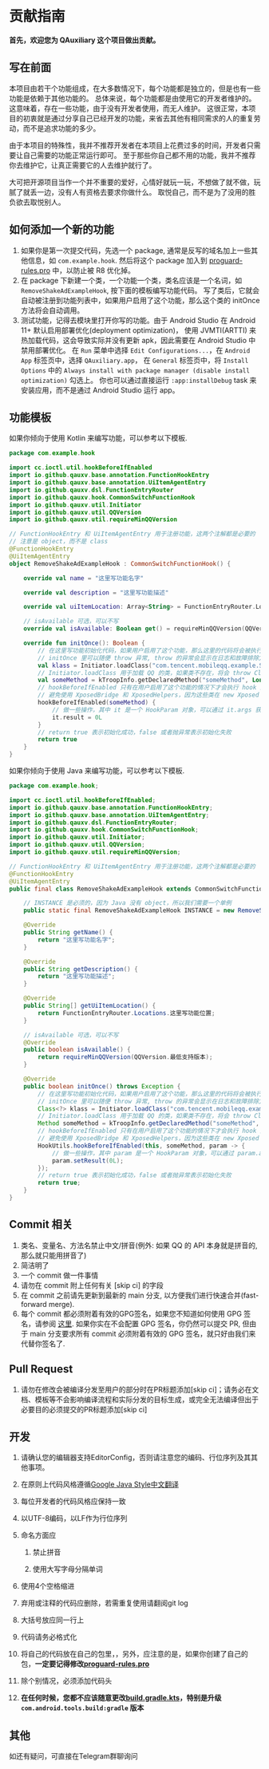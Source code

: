 # 贡献指南

**首先，欢迎您为 QAuxiliary 这个项目做出贡献。**

## 写在前面

本项目由若干个功能组成，在大多数情况下，每个功能都是独立的，但是也有一些功能是依赖于其他功能的。
总体来说，每个功能都是由使用它的开发者维护的。这意味着，存在一些功能，由于没有开发者使用，而无人维护。
这很正常，本项目的初衷就是通过分享自己已经开发的功能，来省去其他有相同需求的人的重复劳动，而不是追求功能的多少。

由于本项目的特殊性，我并不推荐开发者在本项目上花费过多的时间，开发者只需要让自己需要的功能正常运行即可。
至于那些你自己都不用的功能，我并不推荐你去维护它，让真正需要它的人去维护就行了。

大可把开源项目当作一个并不重要的爱好，心情好就玩一玩，不想做了就不做，玩腻了就丢一边，没有人有资格去要求你做什么。
取悦自己，而不是为了没用的胜负欲去取悦别人。

## 如何添加一个新的功能

1. 如果你是第一次提交代码，先选一个 package, 通常是反写的域名加上一些其他信息，如 `com.example.hook`.
   然后将这个 package 加入到 [proguard-rules.pro](../app/proguard-rules.pro) 中，以防止被 R8 优化掉。
2. 在 package 下新建一个类，一个功能一个类，类名应该是一个名词，如 `RemoveShakeAdExampleHook`, 按下面的模板编写功能代码。
   写了类后，它就会自动被注册到功能列表中，如果用户启用了这个功能，那么这个类的 initOnce 方法将会自动调用。
3. 测试功能，记得去模块里打开你写的功能。由于 Android Studio 在 Android 11+ 默认启用部署优化(deployment optimization)，
   使用 JVMTI(ARTTI) 来热加载代码，这会导致实际并没有更新 apk，因此需要在 Android Studio 中禁用部署优化。
   在 `Run` 菜单中选择 `Edit Configurations...`，在 `Android App` 标签页中，选择 `QAuxiliary.app`，
   在 `General` 标签页中，将 `Install Options` 中的 `Always install with package manager (disable install optimization)` 勾选上。
   你也可以通过直接运行 `:app:installDebug` task 来安装应用，而不是通过 Android Studio 运行 app。

## 功能模板

如果你倾向于使用 Kotlin 来编写功能，可以参考以下模板.

```kotlin
package com.example.hook

import cc.ioctl.util.hookBeforeIfEnabled
import io.github.qauxv.base.annotation.FunctionHookEntry
import io.github.qauxv.base.annotation.UiItemAgentEntry
import io.github.qauxv.dsl.FunctionEntryRouter
import io.github.qauxv.hook.CommonSwitchFunctionHook
import io.github.qauxv.util.Initiator
import io.github.qauxv.util.QQVersion
import io.github.qauxv.util.requireMinQQVersion

// FunctionHookEntry 和 UiItemAgentEntry 用于注册功能，这两个注解都是必要的
// 注意是 object，而不是 class
@FunctionHookEntry
@UiItemAgentEntry
object RemoveShakeAdExampleHook : CommonSwitchFunctionHook() {

    override val name = "这里写功能名字"

    override val description = "这里写功能描述"

    override val uiItemLocation: Array<String> = FunctionEntryRouter.Locations.这里写功能位置

    // isAvailable 可选，可以不写
    override val isAvailable: Boolean get() = requireMinQQVersion(QQVersion.最低支持版本)

    override fun initOnce(): Boolean {
        // 在这里写功能初始化代码，如果用户启用了这个功能，那么这里的代码将会被执行一次
        // initOnce 里可以随便 throw 异常, throw 的异常会显示在日志和故障排除方便定位问题
        val klass = Initiator.loadClass("com.tencent.mobileqq.example.SomeClassManager")
        // Initiator.loadClass 用于加载 QQ 的类，如果类不存在，将会 throw ClassNotFoundException
        val someMethod = kTroopInfo.getDeclaredMethod("someMethod", Long::class.java)
        // hookBeforeIfEnabled 只有在用户启用了这个功能的情况下才会执行 hook 回调
        // 避免使用 XposedBridge 和 XposedHelpers，因为这些类在 new Xposed API 中不复存在
        hookBeforeIfEnabled(someMethod) {
            // 做一些操作，其中 it 是一个 HookParam 对象，可以通过 it.args 获取方法参数
            it.result = 0L
        }
        // return true 表示初始化成功，false 或者抛异常表示初始化失败
        return true
    }
}
```

如果你倾向于使用 Java 来编写功能，可以参考以下模板.

```java
package com.example.hook;

import cc.ioctl.util.hookBeforeIfEnabled;
import io.github.qauxv.base.annotation.FunctionHookEntry;
import io.github.qauxv.base.annotation.UiItemAgentEntry;
import io.github.qauxv.dsl.FunctionEntryRouter;
import io.github.qauxv.hook.CommonSwitchFunctionHook;
import io.github.qauxv.util.Initiator;
import io.github.qauxv.util.QQVersion;
import io.github.qauxv.util.requireMinQQVersion;

// FunctionHookEntry 和 UiItemAgentEntry 用于注册功能，这两个注解都是必要的
@FunctionHookEntry
@UiItemAgentEntry
public final class RemoveShakeAdExampleHook extends CommonSwitchFunctionHook {

    // INSTANCE 是必须的，因为 Java 没有 object，所以我们需要一个单例
    public static final RemoveShakeAdExampleHook INSTANCE = new RemoveShakeAdExampleHook();

    @Override
    public String getName() {
        return "这里写功能名字";
    }

    @Override
    public String getDescription() {
        return "这里写功能描述";
    }

    @Override
    public String[] getUiItemLocation() {
        return FunctionEntryRouter.Locations.这里写功能位置;
    }

    // isAvailable 可选，可以不写
    @Override
    public boolean isAvailable() {
        return requireMinQQVersion(QQVersion.最低支持版本);
    }

    @Override
    public boolean initOnce() throws Exception {
        // 在这里写功能初始化代码，如果用户启用了这个功能，那么这里的代码将会被执行一次
        // initOnce 里可以随便 throw 异常, throw 的异常会显示在日志和故障排除方便定位问题
        Class<?> klass = Initiator.loadClass("com.tencent.mobileqq.example.SomeClassManager");
        // Initiator.loadClass 用于加载 QQ 的类，如果类不存在，将会 throw ClassNotFoundException
        Method someMethod = kTroopInfo.getDeclaredMethod("someMethod", Long.class);
        // hookBeforeIfEnabled 只有在用户启用了这个功能的情况下才会执行 hook 回调
        // 避免使用 XposedBridge 和 XposedHelpers，因为这些类在 new Xposed API 中不复存在
        HookUtils.hookBeforeIfEnabled(this, someMethod, param -> {
            // 做一些操作，其中 param 是一个 HookParam 对象，可以通过 param.args 获取方法参数
            param.setResult(0L);
        });
        // return true 表示初始化成功，false 或者抛异常表示初始化失败
        return true;
    }
}
```

## Commit 相关

1. 类名、变量名、方法名禁止中文/拼音(例外: 如果 QQ 的 API 本身就是拼音的, 那么就只能用拼音了)
2. 简洁明了
3. 一个 commit 做一件事情
4. 请勿在 commit 附上任何有关 [skip ci] 的字段
5. 在 commit 之前请先更新到最新的 main 分支, 以方便我们进行快速合并(fast-forward merge).
6. 每个 commit 都必须附着有效的GPG签名，如果您不知道如何使用 GPG 签名，请参阅
   [这里](https://docs.github.com/cn/github/authenticating-to-github/managing-commit-signature-verification).
   如果你实在不会配置 GPG 签名，你仍然可以提交 PR, 但由于 main 分支要求所有 commit 必须附着有效的 GPG 签名，就只好由我们来代替你签名了.

## Pull Request

1. 请勿在修改会被编译分发至用户的部分时在PR标题添加[skip ci]；请务必在文档、模板等不会影响编译流程和实际分发的目标生成，或完全无法编译但出于必要目的必须提交的PR标题添加[skip ci]

## 开发

1. 请确认您的编辑器支持EditorConfig，否则请注意您的编码、行位序列及其其他事项。

2. 在原则上代码风格遵循[Google Java Style](https://google.github.io/styleguide/javaguide.html)[中文翻译](https://github.com/fantasticmao/google-java-style-guide-zh_cn)

3. 每位开发者的代码风格应保持一致

4. 以UTF-8编码，以LF作为行位序列

5. 命名方面应
    1. 禁止拼音

    2. 使用大写字母分隔单词
6. 使用4个空格缩进

7. 弃用或注释的代码应删除，若需重复使用请翻阅git log

8. 大括号放应同一行上

9. 代码请务必格式化

10. 将自己的代码放在自己的包里，，另外，应注意的是，如果你创建了自己的包，**一定要记得修改[proguard-rules.pro](app/proguard-rules.pro)**

11. 除个别情况，必须添加代码头

12. **在任何时候，您都不应该随意更改[build.gradle.kts](build.gradle.kts)，特别是升级 `com.android.tools.build:gradle` 版本**

## 其他

如还有疑问，可直接在Telegram群聊询问
